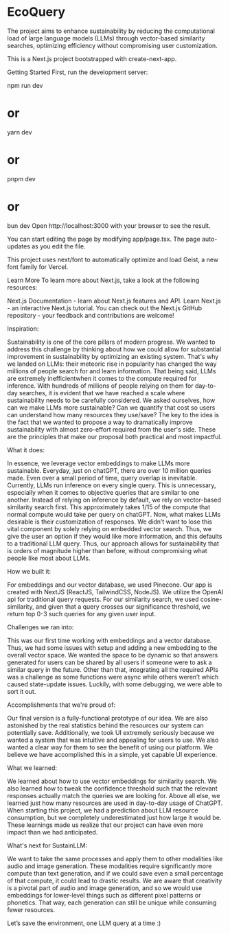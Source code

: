 # EcoQuery
The project aims to enhance sustainability by reducing the computational load of large language models (LLMs) through vector-based similarity searches, optimizing efficiency without compromising user customization.


This is a Next.js project bootstrapped with create-next-app.

Getting Started
First, run the development server:

npm run dev
# or
yarn dev
# or
pnpm dev
# or
bun dev
Open http://localhost:3000 with your browser to see the result.

You can start editing the page by modifying app/page.tsx. The page auto-updates as you edit the file.

This project uses next/font to automatically optimize and load Geist, a new font family for Vercel.

Learn More
To learn more about Next.js, take a look at the following resources:

Next.js Documentation - learn about Next.js features and API.
Learn Next.js - an interactive Next.js tutorial.
You can check out the Next.js GitHub repository - your feedback and contributions are welcome!


Inspiration:

Sustainability is one of the core pillars of modern progress. We wanted to address this challenge by thinking about how we could allow for substantial improvement in sustainability by optimizing an existing system. That's why we landed on LLMs: their meteoric rise in popularity has changed the way millions of people search for and learn information. That being said, LLMs are extremely inefficientwhen it comes to the compute required for inference. With hundreds of millions of people relying on them for day-to-day searches, it is evident that we have reached a scale where sustainability needs to be carefully considered. We asked ourselves, how can we make LLMs more sustainable? Can we quantify that cost so users can understand how many resources they use/save? The key to the idea is the fact that we wanted to propose a way to dramatically improve sustainability with almost zero-effort required from the user's side. These are the principles that make our proposal both practical and most impactful.

What it does:

In essence, we leverage vector embeddings to make LLMs more sustainable. Everyday, just on chatGPT, there are over 10 million queries made. Even over a small period of time, query overlap is inevitable. Currently, LLMs run inference on every single query. This is unnecessary, especially when it comes to objective queries that are similar to one another. Instead of relying on inference by default, we rely on vector-based similarity search first. This approximately takes 1/15 of the compute that normal compute would take per query on chatGPT. Now, what makes LLMs desirable is their customization of responses. We didn’t want to lose this vital component by solely relying on embedded vector search. Thus, we give the user an option if they would like more information, and this defaults to a traditional LLM query. Thus, our approach allows for sustainability that is orders of magnitude higher than before, without compromising what people like most about LLMs.

How we built it:

For embeddings and our vector database, we used Pinecone. Our app is created with NextJS (ReactJS, TailwindCSS, NodeJS). We utilize the OpenAI api for traditional query requests. For our similarity search, we used cosine-similarity, and given that a query crosses our significance threshold, we return top 0-3 such queries for any given user input.

Challenges we ran into:

This was our first time working with embeddings and a vector database. Thus, we had some issues with setup and adding a new embedding to the overall vector space. We wanted the space to be dynamic so that answers generated for users can be shared by all users if someone were to ask a similar query in the future. Other than that, integrating all the required APIs was a challenge as some functions were async while others weren’t which caused state-update issues. Luckily, with some debugging, we were able to sort it out.

Accomplishments that we're proud of:

Our final version is a fully-functional prototype of our idea. We are also astonished by the real statistics behind the resources our system can potentially save. Additionally, we took UI extremely seriously because we wanted a system that was intuitive and appealing for users to use. We also wanted a clear way for them to see the benefit of using our platform. We believe we have accomplished this in a simple, yet capable UI experience.

What we learned:

We learned about how to use vector embeddings for similarity search. We also learned how to tweak the confidence threshold such that the relevant responses actually match the queries we are looking for. Above all else, we learned just how many resources are used in day-to-day usage of ChatGPT. When starting this project, we had a prediction about LLM resource consumption, but we completely underestimated just how large it would be. These learnings made us realize that our project can have even more impact than we had anticipated.

What's next for SustainLLM:

We want to take the same processes and apply them to other modalities like audio and image generation. These modalities require significantly more compute than text generation, and if we could save even a small percentage of that compute, it could lead to drastic results. We are aware that creativity is a pivotal part of audio and image generation, and so we would use embeddings for lower-level things such as different pixel patterns or phonetics. That way, each generation can still be unique while consuming fewer resources.

Let’s save the environment, one LLM query at a time :)


